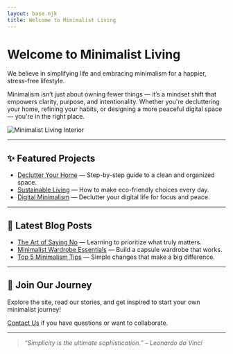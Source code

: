 ```yaml
---
layout: base.njk
title: Welcome to Minimalist Living
---
```


# Welcome to Minimalist Living

We believe in simplifying life and embracing minimalism for a happier, stress-free lifestyle.

Minimalism isn’t just about owning fewer things — it’s a mindset shift that empowers clarity, purpose, and intentionality. Whether you're decluttering your home, refining your habits, or designing a more peaceful digital space — you're in the right place.

<img src="/images/room.jpg" alt="Minimalist Living Interior" class="hero-image" />

---

## ✨ Featured Projects

- [Declutter Your Home](/projects/#declutter-your-home) — Step-by-step guide to a clean and organized space.
- [Sustainable Living](/projects/#sustainable-living) — How to make eco-friendly choices every day.
- [Digital Minimalism](/projects/#digital-minimalism) — Declutter your digital life for focus and peace.

---

## 📝 Latest Blog Posts

- [The Art of Saying No](/blog/art-of-saying-no/) — Learning to prioritize what truly matters.
- [Minimalist Wardrobe Essentials](/blog/minimalist-wardrobe-essentials/) — Build a capsule wardrobe that works.
- [Top 5 Minimalism Tips](/blog/minimalism-tips/) — Simple changes that make a big difference.

---

## 🌿 Join Our Journey

Explore the site, read our stories, and get inspired to start your own minimalist journey!

[Contact Us](/contact/) if you have questions or want to collaborate.

---

> *“Simplicity is the ultimate sophistication.” – Leonardo da Vinci*
